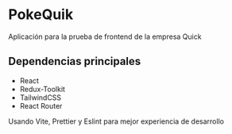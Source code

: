 # PokeQuik

Aplicación para la prueba de frontend de la empresa Quick

## Dependencias principales

- React
- Redux-Toolkit
- TailwindCSS
- React Router

Usando Vite, Prettier y Eslint para mejor experiencia de desarrollo
